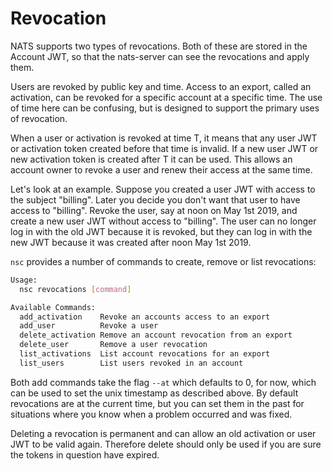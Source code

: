 # Revocation

NATS supports two types of revocations. Both of these are stored in the Account JWT, so that the nats-server can see the revocations and apply them.

Users are revoked by public key and time. Access to an export, called an activation, can be revoked for a specific account at a specific time. The use of time here can be confusing, but is designed to support the primary uses of revocation.

When a user or activation is revoked at time T, it means that any user JWT or activation token created before that time is invalid. If a new user JWT or new activation token is created after T it can be used. This allows an account owner to revoke a user and renew their access at the same time.

Let's look at an example. Suppose you created a user JWT with access to the subject "billing". Later you decide you don't want that user to have access to "billing". Revoke the user, say at noon on May 1st 2019, and create a new user JWT without access to "billing". The user can no longer log in with the old JWT because it is revoked, but they can log in with the new JWT because it was created after noon May 1st 2019.

`nsc` provides a number of commands to create, remove or list revocations:

```bash
Usage:
  nsc revocations [command]

Available Commands:
  add_activation    Revoke an accounts access to an export
  add_user          Revoke a user
  delete_activation Remove an account revocation from an export
  delete_user       Remove a user revocation
  list_activations  List account revocations for an export
  list_users        List users revoked in an account
```

Both add commands take the flag `--at` which defaults to 0, for now, which can be used to set the unix timestamp as described above. By default revocations are at the current time, but you can set them in the past for situations where you know when a problem occurred and was fixed.

Deleting a revocation is permanent and can allow an old activation or user JWT to be valid again. Therefore delete should only be used if you are sure the tokens in question have expired.
